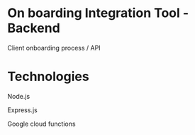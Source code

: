 # On boarding Integration Tool - Backend

Client onboarding process / API


# Technologies

 Node.js 
 
 Express.js
 
 Google cloud functions 



